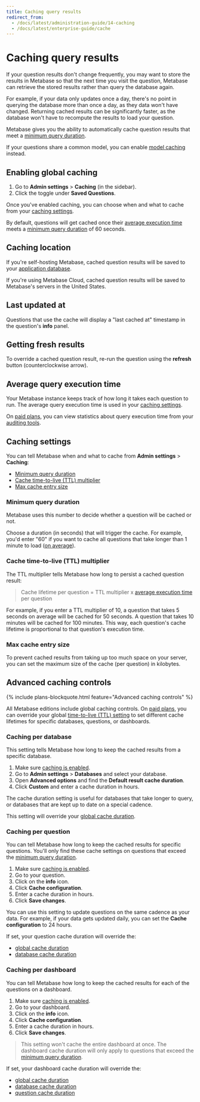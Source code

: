 ```yaml
---
title: Caching query results
redirect_from:
  - /docs/latest/administration-guide/14-caching
  - /docs/latest/enterprise-guide/cache
---
```


# Caching query results

If your question results don't change frequently, you may want to store the results in Metabase so that the next time you visit the question, Metabase can retrieve the stored results rather than query the database again.

For example, if your data only updates once a day, there's no point in querying the database more than once a day, as they data won't have changed. Returning cached results can be significantly faster, as the database won't have to recompute the results to load your question.

Metabase gives you the ability to automatically cache question results that meet a [minimum query duration](#minimum-query-duration).

If your questions share a common model, you can enable [model caching](../data-modeling/models.md#model-caching) instead.

## Enabling global caching

1. Go to **Admin settings** > **Caching** (in the sidebar).
2. Click the toggle under **Saved Questions**.

Once you've enabled caching, you can choose when and what to cache from your [caching settings](#caching-settings).

By default, questions will get cached once their [average execution time](#average-query-execution-time) meets a [minimum query duration](#minimum-query-duration) of 60 seconds.

## Caching location

If you're self-hosting Metabase, cached question results will be saved to your [application database](../installation-and-operation/configuring-application-database.md).

If you're using Metabase Cloud, cached question results will be saved to Metabase's servers in the United States.

## Last updated at

Questions that use the cache will display a "last cached at" timestamp in the question's **info** panel.

## Getting fresh results

To override a cached question result, re-run the question using the **refresh** button (counterclockwise arrow).

## Average query execution time

Your Metabase instance keeps track of how long it takes each question to run. The average query execution time is used in your [caching settings](#caching-settings).

On [paid plans](https://www.metabase.com/pricing/), you can view statistics about query execution time from your [auditing tools](../usage-and-performance-tools/audit.md).

## Caching settings

You can tell Metabase when and what to cache from **Admin settings** > **Caching**:

- [Minimum query duration](#minimum-query-duration)
- [Cache time-to-live (TTL) multiplier](#cache-time-to-live-ttl-multiplier)
- [Max cache entry size](#max-cache-entry-size)

### Minimum query duration

Metabase uses this number to decide whether a question will be cached or not.

Choose a duration (in seconds) that will trigger the cache. For example, you'd enter "60" if you want to cache all questions that take longer than 1 minute to load ([on average](#average-query-execution-time)).

### Cache time-to-live (TTL) multiplier

The TTL multiplier tells Metabase how long to persist a cached question result:

> Cache lifetime per question = TTL multiplier x [average execution time](#average-query-execution-time) per question

For example, if you enter a TTL multiplier of 10, a question that takes 5 seconds on average will be cached for 50 seconds. A question that takes 10 minutes will be cached for 100 minutes. This way, each question's cache lifetime is proportional to that question's execution time.

### Max cache entry size

To prevent cached results from taking up too much space on your server, you can set the maximum size of the cache (per question) in kilobytes.

## Advanced caching controls

{% include plans-blockquote.html feature="Advanced caching controls" %}

All Metabase editions include global caching controls. On [paid plans](https://www.metabase.com/pricing/), you can override your global [time-to-live (TTL) setting](#cache-time-to-live-ttl-multiplier) to set different cache lifetimes for specific databases, questions, or dashboards.

### Caching per database

This setting tells Metabase how long to keep the cached results from a specific database.

1. Make sure [caching is enabled](#enabling-global-caching).
2. Go to **Admin settings** > **Databases** and select your database.
3. Open **Advanced options** and find the **Default result cache duration**.
4. Click **Custom** and enter a cache duration in hours.

The cache duration setting is useful for databases that take longer to query, or databases that are kept up to date on a special cadence.

This setting will override your [global cache duration](#cache-time-to-live-ttl-multiplier).

### Caching per question

You can tell Metabase how long to keep the cached results for specific questions. You'll only find these cache settings on questions that exceed the [minimum query duration](#minimum-query-duration).

1. Make sure [caching is enabled](#enabling-global-caching).
2. Go to your question.
3. Click on the **info** icon.
4. Click **Cache configuration**.
5. Enter a cache duration in hours.
6. Click **Save changes**.

You can use this setting to update questions on the same cadence as your data. For example, if your data gets updated daily, you can set the **Cache configuration** to 24 hours.

If set, your question cache duration will override the:

- [global cache duration](#cache-time-to-live-ttl-multiplier)
- [database cache duration](#caching-per-database)

### Caching per dashboard

You can tell Metabase how long to keep the cached results for each of the questions on a dashboard.

1. Make sure [caching is enabled](#enabling-global-caching).
2. Go to your dashboard.
3. Click on the **info** icon.
4. Click **Cache configuration**.
5. Enter a cache duration in hours.
6. Click **Save changes**.

> This setting won't cache the entire dashboard at once. The dashboard cache duration will only apply to questions that exceed the [minimum query duration](#minimum-query-duration).

If set, your dashboard cache duration will override the:

- [global cache duration](#cache-time-to-live-ttl-multiplier)
- [database cache duration](#caching-per-database)
- [question cache duration](#caching-per-question)
